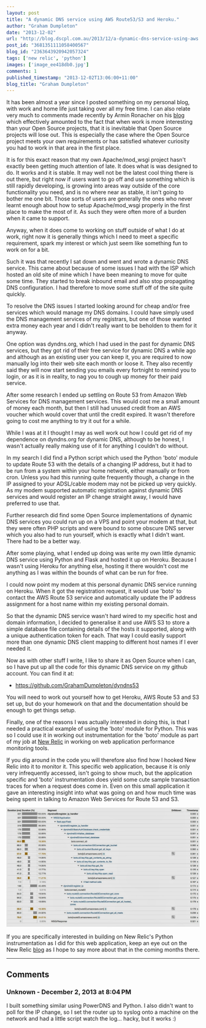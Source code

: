 ```yaml
---
layout: post
title: "A dynamic DNS service using AWS Route53/S3 and Heroku."
author: "Graham Dumpleton"
date: "2013-12-02"
url: "http://blog.dscpl.com.au/2013/12/a-dynamic-dns-service-using-aws.html"
post_id: "3681351111058400567"
blog_id: "2363643920942057324"
tags: ['new relic', 'python']
images: ['image_ee418db0.jpg']
comments: 1
published_timestamp: "2013-12-02T13:06:00+11:00"
blog_title: "Graham Dumpleton"
---
```


It has been almost a year since I posted something on my personal blog, with work and home life just taking over all my free time. I can also relate very much to comments made recently by Armin Ronacher on his [blog](http://lucumr.pocoo.org/2013/11/28/emotional-programming/) which effectively amounted to the fact that when work is more interesting than your Open Source projects, that it is inevitable that Open Source projects will lose out. This is especially the case where the Open Source project meets your own requirements or has satisfied whatever curiosity you had to work in that area in the first place.  
  
It is for this exact reason that my own Apache/mod\_wsgi project hasn't exactly been getting much attention of late. It does what is was designed to do. It works and it is stable. It may well not be the latest cool thing there is out there, but right now if users want to go off and use something which is still rapidly developing, is growing into areas way outside of the core functionality you need, and is no where near as stable, it isn't going to bother me one bit. Those sorts of users are generally the ones who never learnt enough about how to setup Apache/mod\_wsgi properly in the first place to make the most of it. As such they were often more of a burden when it came to support.  
  
Anyway, when it does come to working on stuff outside of what I do at work, right now it is generally things which I need to meet a specific requirement, spark my interest or which just seem like something fun to work on for a bit.  
  
Such it was that recently I sat down and went and wrote a dynamic DNS service. This came about because of some issues I had with the ISP which hosted an old site of mine which I have been meaning to move for quite some time. They started to break inbound email and also stop propagating DNS configuration. I had therefore to move some stuff off of the site quite quickly.  
  
To resolve the DNS issues I started looking around for cheap and/or free services which would manage my DNS domains. I could have simply used the DNS management services of my registrars, but one of those wanted extra money each year and I didn't really want to be beholden to them for it anyway.  
  
One option was dyndns.org, which I had used in the past for dynamic DNS services, but they got rid of their free service for dynamic DNS a while ago and although as an existing user you can keep it, you are required to now manually log into their web site each month or loose it. They also recently said they will now start sending you emails every fortnight to remind you to login, or as it is in reality, to nag you to cough up money for their paid service.  
  
After some research I ended up settling on Route 53 from Amazon Web Services for DNS management services. This would cost me a small amount of money each month, but then I still had unused credit from an AWS voucher which would cover that until the credit expired. It wasn't therefore going to cost me anything to try it out for a while.  
  
While I was at it I thought I may as well work out how I could get rid of my dependence on dyndns.org for dynamic DNS, although to be honest, I wasn't actually really making use of it for anything I couldn't do without.  
  
In my search I did find a Python script which used the Python 'boto' module to update Route 53 with the details of a changing IP address, but it had to be run from a system within your home network, either manually or from cron. Unless you had this running quite frequently though, a change in the IP assigned to your ADSL/cable modem may not be picked up very quickly. As my modem supported automatic registration against dynamic DNS services and would register an IP change straight away, I would have preferred to use that.  
  
Further research did find some Open Source implementations of dynamic DNS services you could run up on a VPS and point your modem at that, but they were often PHP scripts and were bound to some obscure DNS server which you also had to run yourself, which is exactly what I didn't want. There had to be a better way.  
  
After some playing, what I ended up doing was write my own little dynamic DNS service using Python and Flask and hosted it up on Heroku. Because I wasn't using Heroku for anything else, hosting it there wouldn't cost me anything as I was within the bounds of what can be run for free.  
  
I could now point my modem at this personal dynamic DNS service running on Heroku. When it got the registration request, it would use 'boto' to contact the AWS Route 53 service and automatically update the IP address assignment for a host name within my existing personal domain.  
  
So that the dynamic DNS service wasn't hard wired to my specific host and domain information, I decided to generalise it and use AWS S3 to store a simple database file containing details of the hosts it supported, along with a unique authentication token for each. That way I could easily support more than one dynamic DNS client mapping to different host names if I ever needed it.  
  
Now as with other stuff I write, I like to share it as Open Source when I can, so I have put up all the code for this dynamic DNS service on my github account. You can find it at:  
  


  * <https://github.com/GrahamDumpleton/dyndns53>



You will need to work out yourself how to get Heroku, AWS Route 53 and S3 set up, but do your homework on that and the documentation should be enough to get things setup.

  


Finally, one of the reasons I was actually interested in doing this, is that I needed a practical example of using the 'boto' module for Python. This was so I could use it in working out instrumentation for the 'boto' module as part of my job at [New Relic](http://www.newrelic.com/) in working on web application performance monitoring tools.

  


If you dig around in the code you will therefore also find how I hooked New Relic into it to monitor it. This specific web application, because it is only very infrequently accessed, isn't going to show much, but the application specific and 'boto' instrumentation does yield some cute sample transaction traces for when a request does come in. Even on this small application it gave an interesting insight into what was going on and how much time was being spent in talking to Amazon Web Services for Route 53 and S3.

  


[![](image_ee418db0.jpg)](https://blogger.googleusercontent.com/img/b/R29vZ2xl/AVvXsEjx1x5Ubq2D9IU1niqwtqipLJLXpy5cMz0LxfL17c3THYZUlAL7mbr_tV0L0dFJqv-trUPXbOYEvs9Q5FUSYgJvC090_Tu9i-hM9LNIfFkCvfu6OI8ovTt8bRhhxNiSuAo-qll4voxf1neO/s1600/DynamicDNSServiceSampleTransaction.jpg)

  


If you are specifically interested in building on New Relic's Python instrumentation as I did for this web application, keep an eye out on the New Relic [blog](http://blog.newrelic.com/) as I hope to say more about that in the coming months there.

---

## Comments

### Unknown - December 2, 2013 at 8:04 PM

I built something similar using PowerDNS and Python. I also didn't want to poll for the IP change, so I set the router up to syslog onto a machine on the network and had a little script watch the log... hacky, but it works :\)

